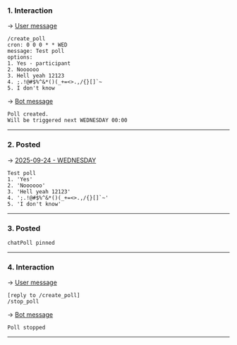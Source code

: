 ### 1. Interaction

&rarr; <ins>User message</ins>

```
/create_poll
cron: 0 0 0 * * WED
message: Test poll
options: 
1. Yes - participant
2. Noooooo
3. Hell yeah 12123
4. ;.!@#$%^&*()(_+=<>.,/{}[]`~
5. I don't know 
```

&rarr; <ins>Bot message</ins>

``` 
Poll created.
Will be triggered next WEDNESDAY 00:00 
``` 
___

### 2. Posted

&rarr; <ins>2025-09-24 - WEDNESDAY</ins>

``` 
Test poll
1. 'Yes'
2. 'Noooooo'
3. 'Hell yeah 12123'
4. ';.!@#$%^&*()(_+=<>.,/{}[]`~'
5. 'I don't know'
``` 
___

### 3. Posted

``` 
chatPoll pinned
``` 
___

### 4. Interaction

&rarr; <ins>User message</ins>

```
[reply to /create_poll]
/stop_poll 
```

&rarr; <ins>Bot message</ins>

``` 
Poll stopped 
``` 
___